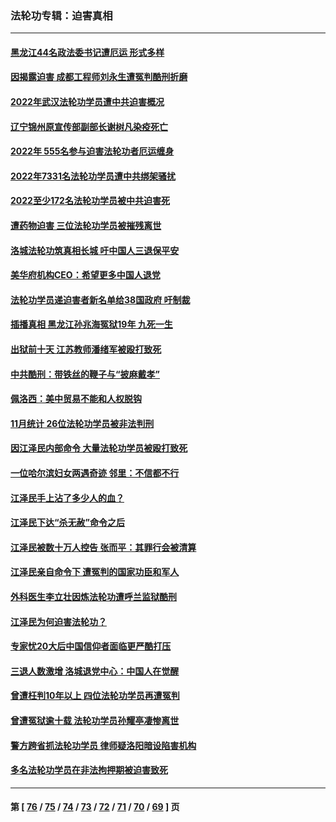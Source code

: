 ### 法轮功专辑：迫害真相
---
#### [黑龙江44名政法委书记遭厄运 形式多样](../../pages/nf4379/n13909467.md?01210430) 
#### [因揭露迫害 成都工程师刘永生遭冤判酷刑折磨](../../pages/nf4379/n13907678.md?01210430) 
#### [2022年武汉法轮功学员遭中共迫害概况](../../pages/nf4379/n13906471.md?01210430) 
#### [辽宁锦州原宣传部副部长谢树凡染疫死亡](../../pages/nf4379/n13904044.md?01210430) 
#### [2022年 555名参与迫害法轮功者厄运缠身](../../pages/nf4379/n13903134.md?01210430) 
#### [2022年7331名法轮功学员遭中共绑架骚扰](../../pages/nf4379/n13901725.md?01210430) 
#### [2022至少172名法轮功学员被中共迫害死](../../pages/nf4379/n13900831.md?01210430) 
#### [遭药物迫害 三位法轮功学员被摧残离世](../../pages/nf4379/n13893822.md?01210430) 
#### [洛城法轮功筑真相长城 吁中国人三退保平安](../../pages/nf4379/n13892471.md?01210430) 
#### [美华府机构CEO：希望更多中国人退党](../../pages/nf4379/n13890897.md?01210430) 
#### [法轮功学员递迫害者新名单给38国政府 吁制裁](../../pages/nf4379/n13891149.md?01210430) 
#### [插播真相 黑龙江孙兆海冤狱19年 九死一生](../../pages/nf4379/n13889193.md?01210430) 
#### [出狱前十天 江苏教师潘绪军被殴打致死](../../pages/nf4379/n13888230.md?01210430) 
#### [中共酷刑：带铁丝的鞭子与“披麻戴孝”](../../pages/nf4379/n13887863.md?01210430) 
#### [佩洛西：美中贸易不能和人权脱钩](../../pages/nf4379/n13884884.md?01210430) 
#### [11月统计 26位法轮功学员被非法判刑](../../pages/nf4379/n13884724.md?01210430) 
#### [因江泽民内部命令 大量法轮功学员被殴打致死](../../pages/nf4379/n13877409.md?01210430) 
#### [一位哈尔滨妇女两遇奇迹 邻里：不信都不行](../../pages/nf4379/n13878017.md?01210430) 
#### [江泽民手上沾了多少人的血？](../../pages/nf4379/n13880318.md?01210430) 
#### [江泽民下达“杀无赦”命令之后](../../pages/nf4379/n13878084.md?01210430) 
#### [江泽民被数十万人控告 张而平：其罪行会被清算](../../pages/nf4379/n13878074.md?01210430) 
#### [江泽民亲自命令下 遭冤判的国家功臣和军人](../../pages/nf4379/n13876685.md?01210430) 
#### [外科医生李立壮因炼法轮功遭呼兰监狱酷刑](../../pages/nf4379/n13875403.md?01210430) 
#### [江泽民为何迫害法轮功？](../../pages/nf4379/n13876324.md?01210430) 
#### [专家忧20大后中国信仰者面临更严酷打压](../../pages/nf4379/n13874993.md?01210430) 
#### [三退人数激增 洛城退党中心：中国人在觉醒](../../pages/nf4379/n13874224.md?01210430) 
#### [曾遭枉判10年以上 四位法轮功学员再遭冤判](../../pages/nf4379/n13872398.md?01210430) 
#### [曾遭冤狱逾十载 法轮功学员孙耀亭凄惨离世](../../pages/nf4379/n13871692.md?01210430) 
#### [警方跨省抓法轮功学员 律师疑洛阳暗设陷害机构](../../pages/nf4379/n13870178.md?01210430) 
#### [多名法轮功学员在非法拘押期被迫害致死](../../pages/nf4379/n13870463.md?01210430) 

---
#### 第 [ [76](./76.md?01210430) / [75](./75.md?01210430) / [74](./74.md?01210430) / [73](./73.md?01210430) / [72](./72.md?01210430) / [71](./71.md?01210430) / [70](./70.md?01210430) / [69](./69.md?01210430) ] 页
